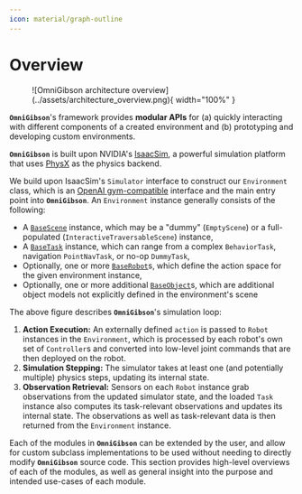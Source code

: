 ```yaml
---
icon: material/graph-outline
---
```


# **Overview**

<figure markdown="span">
  ![OmniGibson architecture overview](../assets/architecture_overview.png){ width="100%" }
</figure>

**`OmniGibson`**'s framework provides **modular APIs** for (a) quickly interacting with different components of a created environment and (b) prototyping and developing custom environments.

**`OmniGibson`** is built upon NVIDIA's [IsaacSim](https://docs.omniverse.nvidia.com/isaacsim/latest/index.html), a powerful simulation platform that uses [PhysX](https://nvidia-omniverse.github.io/PhysX/physx/5.3.1/index.html) as the physics backend.

We build upon IsaacSim's `Simulator` interface to construct our `Environment` class, which is an [OpenAI gym-compatible](https://gymnasium.farama.org/content/gym_compatibility/) interface and the main entry point into **`OmniGibson`**. An `Environment` instance generally consists of the following:

- A [`BaseScene`](./scene.md) instance, which may be a "dummy" (`EmptyScene`) or a full-populated (`InteractiveTraversableScene`) instance,
- A [`BaseTask`](./task.md) instance, which can range from a complex `BehaviorTask`, navigation `PointNavTask`, or no-op `DummyTask`,
- Optionally, one or more [`BaseRobot`](./robot.md)s, which define the action space for the given environment instance,
- Optionally, one or more additional [`BaseObject`](./object.md)s, which are additional object models not explicitly defined in the environment's scene

The above figure describes **`OmniGibson`**'s simulation loop:

1. **Action Execution:** An externally defined `action` is passed to `Robot` instances in the `Environment`, which is processed by each robot's own set of `Controller`s and converted into low-level joint commands that are then deployed on the robot.
2. **Simulation Stepping:** The simulator takes at least one (and potentially multiple) physics steps, updating its internal state.
3. **Observation Retrieval:** Sensors on each `Robot` instance grab observations from the updated simulator state, and the loaded `Task` instance also computes its task-relevant observations and updates its internal state. The observations as well as task-relevant data is then returned from the `Environment` instance.

Each of the modules in **`OmniGibson`** can be extended by the user, and allow for custom subclass implementations to be used without needing to directly modify **`OmniGibson`** source code. This section provides high-level overviews of each of the modules, as well as general insight into the purpose and intended use-cases of each module.
